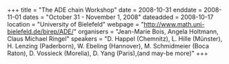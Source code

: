 +++
title = "The ADE chain Workshop"
date = 2008-10-31
enddate = 2008-11-01
dates = "October 31 - November 1, 2008"
dateadded = 2008-10-17
location = "University of Bielefeld"
webpage = "http://www.math.uni-bielefeld.de/birep/ADE/"
organisers = "Jean-Marie Bois, Angela Holtmann, Claus Michael Ringel"
speakers = "D. Happel (Chemnitz), L. Hille (Münster), H. Lenzing (Paderborn), W. Ebeling (Hannover), M. Schmidmeier (Boca Raton), D. Vossieck (Morelia), D. Yang (Paris),(and may-be more)"
+++
